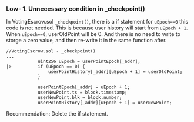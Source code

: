 ### Low- 1. Unnecessary condition in _checkpoint()
In VotingEscrow.sol `_checkpoint()`, there is a if statement for `uEpoch==0` this code is not needed. This is because user history will start from `uEpoch + 1`. When `uEpoch==0`, userOldPoint will be 0. And there is no need to write to storge a zero value, and then re-write it in the same function after.

```solidity
//VotingEscrow.sol - _checkpoint()
...
            uint256 uEpoch = userPointEpoch[_addr];
|>          if (uEpoch == 0) {
                userPointHistory[_addr][uEpoch + 1] = userOldPoint;
            }

            userPointEpoch[_addr] = uEpoch + 1;
            userNewPoint.ts = block.timestamp;
            userNewPoint.blk = block.number;
            userPointHistory[_addr][uEpoch + 1] = userNewPoint;
```
Recommendation: 
Delete the if statement.